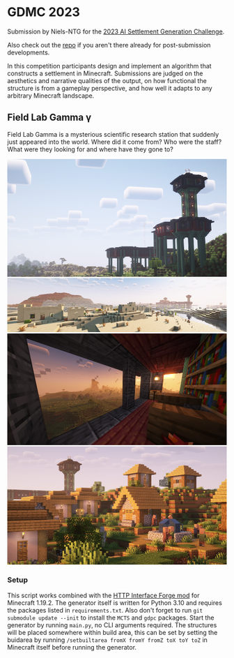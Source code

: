 # GDMC 2023
Submission by Niels-NTG for the [2023 AI Settlement Generation Challenge](https://gendesignmc.engineering.nyu.edu/).

Also check out the [repo](https://github.com/Niels-NTG/gdmc2023) if you aren't there already for post-submission developments.

In this competition participants design and implement an algorithm that constructs a settlement in Minecraft. Submissions are judged on the aesthetics and narrative qualities of the output, on how functional the structure is from a gameplay perspective, and how well it adapts to any arbitrary Minecraft landscape.

## Field Lab Gamma γ
Field Lab Gamma is a mysterious scientific research station that suddenly just appeared into the world. Where did it come from? Who were the staff? What were they looking for and where have they gone to?

![2023-07-08_14.26.17](./screenshots/2023-07-08_14.26.17.png)![2023-06-16_14.02.55](./screenshots/2023-06-16_14.02.55.png)![2023-07-08_14.35.54](./screenshots/2023-07-08_14.35.54.png)![2023-07-08_14.26.17](./screenshots/2023-07-08_14.42.26.png)

### Setup
This script works combined with the [HTTP Interface Forge mod](https://github.com/Niels-NTG/gdmc_http_interface/) for Minecraft 1.19.2. The generator itself is written for Python 3.10 and requires the packages listed in `requirements.txt`. Also don't forget to run `git submodule update --init` to install the `MCTS` and `gdpc` packages. Start the generator by running `main.py`, no CLI arguments required. The structures will be placed somewhere within build area, this can be set by setting the buidarea by running `/setbuiltarea fromX fromY fromZ toX toY toZ` in Minecraft itself before running the generator.
